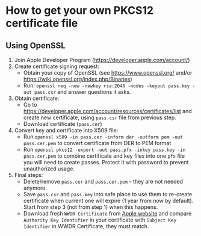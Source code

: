 # How to get your own PKCS12 certificate file

## Using OpenSSL

1. Join Apple Developer Program (https://developer.apple.com/account/)
2. Create certificate signing request:
    * Obtain your copy of OpenSSL (see https://www.openssl.org/ and/or https://wiki.openssl.org/index.php/Binaries)
    * Run: `openssl req -new -newkey rsa:2048 -nodes -keyout pass.key -out pass.csr` and answer questions it asks.
3. Obtain certificate:
    * Go to https://developer.apple.com/account/resources/certificates/list and create new certificate, using `pass.csr` file from previous step.
    * Download certificate (`pass.cer`)
4. Convert key and certificate into X509 file:
    * Run `openssl x509 -in pass.cer -inform der -outform pem -out pass.cer.pem` to convert certificate from DER to PEM format
    * Run `openssl pkcs12 -export -out pass.pfx -inkey pass.key -in pass.cer.pem` to combine certificate and key files into one `pfx` file you will need to create passes. Protect it with password to prevent unauthorized usage.
5. Final steps:
    * Delete/remove `pass.cer` and `pass.cer.pem` - they are not needed anymore.
    * Save `pass.csr` and `pass.key` into safe place to use them to re-create certificate when current one will expire (1 year from now by default). Start from step 3 (not from step 1) when this happens.
    * Download fresh `WWDR Certificate` from [Apple website](https://www.apple.com/certificateauthority/) and compare `Authority Key Identifier` in your certificate with `Subject Key Identifier` in WWDR Certificate, they must match.
